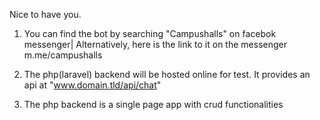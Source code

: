 Nice to have you.

1. You can find the bot by searching "Campushalls" on facebok messenger| Alternatively, here is the link to it on the messenger m.me/campushalls

2. The php(laravel) backend will be hosted online for test. It provides an api at "www.domain.tld/api/chat"

3. The php backend is a single page app with crud functionalities
